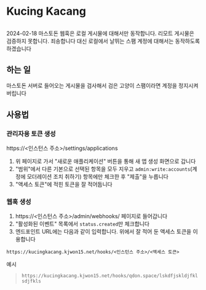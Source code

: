 # Kucing Kacang

##

2024-02-18
마스토돈 웹훅은 로컬 게시물에 대해서만 동작합니다. 리모트 게시물은 검증하지 못합니다. 죄송합니다
대신 로컬에서 날뛰는 스팸 계정에 대해서는 동작하도록 하겠습니다

## 하는 일

마스토돈 서버로 들어오는 게시물을 검사해서 검은 고양이 스팸이라면 계정을 정지시켜버립니다


## 사용법

### 관리자용 토큰 생성

https://<인스턴스 주소>/settings/applications
1. 위 페이지로 가서 "새로운 애플리케이션" 버튼을 통해 새 앱 생성 화면으로 갑니다
2. "범위"에서 다른 기본으로 선택된 항목을 모두 지우고 `admin:write:accounts`(계정에 모더레이션 조치 취하기) 항목에만 체크한 후 "제출"을 누릅니다
3. "액세스 토큰"에 적힌 토큰을 잘 적어둡니다

### 웹훅 생성

1. https://<인스턴스 주소>/admin/webhooks/ 페이지로 들어갑니다
2. "활성화된 이벤트" 목록에서 `status.created`만 체크합니다
3. 엔드포인트 URL에는 다음과 같이 입력합니다. 위에서 잘 적어 둔 액세스 토큰을 이용합니다

`https://kucingkacang.kjwon15.net/hooks/<인스턴스 주소>/<액세스 토큰>`

예시

> `https://kucingkacang.kjwon15.net/hooks/qdon.space/lskdfjskldjfklsdjfkls`
